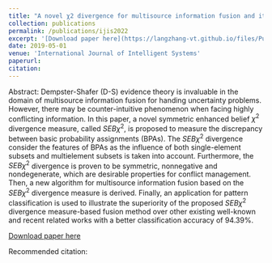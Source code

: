 ```yaml
---
title: "A novel χ2 divergence for multisource information fusion and its application in pattern classification"
collection: publications
permalink: /publications/ijis2022
excerpt: '[Download paper here](https://langzhang-vt.github.io/files/Published_paper-Int_J_of_Intelligent_Sys_2022_Zhang.pdf)'
date: 2019-05-01
venue: 'International Journal of Intelligent Systems'
paperurl: 
citation:
---
```

Abstract: Dempster-Shafer (D-S) evidence theory is invaluable in the domain of multisource information fusion for handing uncertainty problems. However, there may be counter-intuitive phenomenon when facing highly conflicting information. In this paper, a novel symmetric enhanced belief $\chi^2$ divergence measure, called $SEB\chi^2$, is proposed to measure the discrepancy between basic probability assignments (BPAs). The $SEB\chi^2$ divergence consider the features of BPAs as the influence of both single-element subsets and multielement subsets is taken into account. Furthermore, the $SEB\chi^2$ divergence is proven to be symmetric, nonnegative and nondegenerate, which are desirable properties for conflict management. Then, a new algorithm for multisource information fusion based on the $SEB\chi^2$ divergence measure is derived. Finally, an application for pattern classification is used to illustrate the superiority of the proposed $SEB\chi^2$ divergence measure-based fusion method over other existing well-known and recent related works with a better classification accuracy of 94.39\%.

[Download paper here](https://langzhang-vt.github.io/files/Published_paper-Int_J_of_Intelligent_Sys_2022_Zhang.pdf)

Recommended citation:

